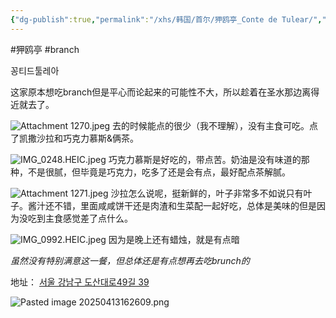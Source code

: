 ```yaml
---
{"dg-publish":true,"permalink":"/xhs/韩国/首尔/狎鸥亭_Conte de Tulear/","tags":["rednote","首尔"],"created":"2024-11-11","updated":"2025-04-13T16:27:33.712+08:00"}
---
```


#狎鸥亭 #branch

꽁티드툴레아

这家原本想吃branch但是平心而论起来的可能性不大，所以趁着在圣水那边离得近就去了。

![Attachment 1270.jpeg](/img/user/xhs/%E9%9F%A9%E5%9B%BD/%E9%A6%96%E5%B0%94/photo-%E9%A6%96%E5%B0%94/Attachment%201270.jpeg)
去的时候能点的很少（我不理解），没有主食可吃。点了凯撒沙拉和巧克力慕斯&俩茶。

![IMG_0248.HEIC.jpeg](/img/user/xhs/%E9%9F%A9%E5%9B%BD/%E9%A6%96%E5%B0%94/photo-%E9%A6%96%E5%B0%94/IMG_0248.HEIC.jpeg)
巧克力慕斯是好吃的，带点苦。奶油是没有味道的那种，不是很腻，但毕竟是巧克力，吃多了还是会有点，最好配点茶解腻。

![Attachment 1271.jpeg](/img/user/xhs/%E9%9F%A9%E5%9B%BD/%E9%A6%96%E5%B0%94/photo-%E9%A6%96%E5%B0%94/Attachment%201271.jpeg)
沙拉怎么说呢，挺新鲜的，叶子非常多不如说只有叶子。酱汁还不错，里面咸咸饼干还是肉渣和生菜配一起好吃，总体是美味的但是因为没吃到主食感觉差了点什么。

![IMG_0992.HEIC.jpeg](/img/user/xhs/%E9%9F%A9%E5%9B%BD/%E9%A6%96%E5%B0%94/photo-%E9%A6%96%E5%B0%94/IMG_0992.HEIC.jpeg)
因为是晚上还有蜡烛，就是有点暗

*虽然没有特别满意这一餐，但总体还是有点想再去吃brunch的*

地址：
[서울 강남구 도산대로49길 39](https://pcmap.place.naver.com/restaurant/1432373629/home?from=map&fromPanelNum=1&additionalHeight=76&timestamp=202504131625&locale=ko&svcName=map_pcv5&searchText=Conte%20de%20Tulear#)

![Pasted image 20250413162609.png](/img/user/xhs/%E9%9F%A9%E5%9B%BD/%E9%A6%96%E5%B0%94/photo-%E9%A6%96%E5%B0%94/Pasted%20image%2020250413162609.png)